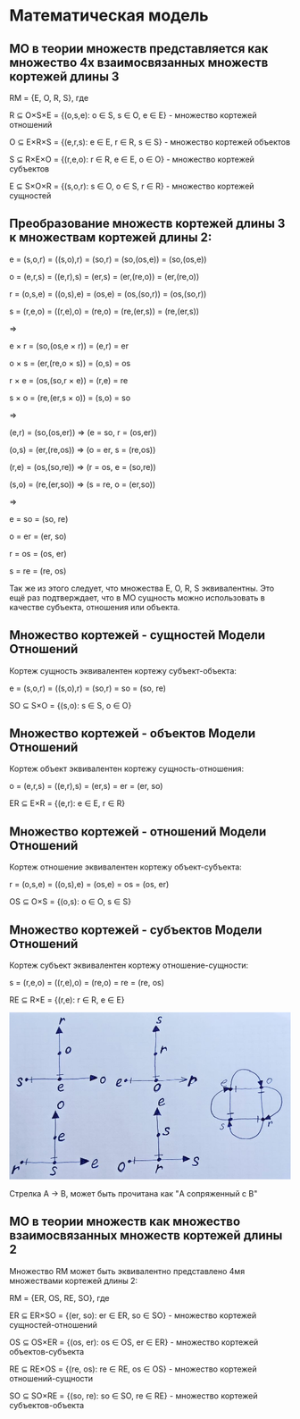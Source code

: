 # Математическая модель

## МО в теории множеств представляется как множество 4х взаимосвязанных множеств кортежей длины 3

RM = {E, O, R, S}, где

R ⊆ O×S×E = {(o,s,e): o ∈ S, s ∈ O, e ∈ E} - множество кортежей отношений

O ⊆ E×R×S = {(e,r,s): e ∈ E, r ∈ R, s ∈ S} - множество кортежей объектов

S ⊆ R×E×O = {(r,e,o): r ∈ R, e ∈ E, o ∈ O} - множество кортежей субъектов

E ⊆ S×O×R = {(s,o,r): s ∈ O, o ∈ S, r ∈ R} - множество кортежей сущностей

## Преобразование множеств кортежей длины 3 к множествам кортежей длины 2:

e = (s,o,r) = ((s,o),r) = (so,r) = (so,(os,e)) = (so,(os,e))

o = (e,r,s) = ((e,r),s) = (er,s) = (er,(re,o)) = (er,(re,o))

r = (o,s,e) = ((o,s),e) = (os,e) = (os,(so,r)) = (os,(so,r))

s = (r,e,o) = ((r,e),o) = (re,o) = (re,(er,s)) = (re,(er,s))

=>

e × r = (so,(os,e × r)) = (e,r) = er

o × s = (er,(re,o × s)) = (o,s) = os

r × e = (os,(so,r × e)) = (r,e) = re

s × o = (re,(er,s × o)) = (s,o) = so

=>

(e,r) = (so,(os,er)) => (e = so, r = (os,er))

(o,s) = (er,(re,os)) => (o = er, s = (re,os))

(r,e) = (os,(so,re)) => (r = os, e = (so,re))

(s,o) = (re,(er,so)) => (s = re, o = (er,so))

=>

e = so = (so, re)

o = er = (er, so)

r = os = (os, er)

s = re = (re, os)

Так же из этого следует, что множества E, O, R, S эквивалентны. Это ещё раз подтверждает, что в МО сущность можно использовать в качестве субъекта, отношения или объекта.

## Множество кортежей - сущностей Модели Отношений

Кортеж сущность эквивалентен кортежу субъект-объекта:

e = (s,o,r) = ((s,o),r) = (so,r) = so = (so, re)

SO ⊆ S×O = {(s,o): s ∈ S, o ∈ O}

## Множество кортежей - объектов Модели Отношений

Кортеж объект эквивалентен кортежу сущность-отношения:

o = (e,r,s) = ((e,r),s) = (er,s) = er = (er, so)

ER ⊆ E×R = {(e,r): e ∈ E, r ∈ R}

## Множество кортежей - отношений Модели Отношений

Кортеж отношение эквивалентен кортежу объект-субъекта:

r = (o,s,e) = ((o,s),e) = (os,e) = os = (os, er)

OS ⊆ O×S = {(o,s): o ∈ O, s ∈ S}

## Множество кортежей - субъектов Модели Отношений

Кортеж субъект эквивалентен кортежу отношение-сущности:

s = (r,e,o) = ((r,e),o) = (re,o) = re = (re, os)

RE ⊆ R×E = {(r,e): r ∈ R, e ∈ E}

<img src="EORS.jpg">

Cтрелка A -> B, может быть прочитана как "A сопряженный с B"

## МО в теории множеств как множество взаимосвязанных множеств кортежей длины 2

Множество RM может быть эквивалентно представлено 4мя множествами кортежей длины 2:

RM = {ER, OS, RE, SO}, где

ER ⊆ ER×SO = {(er, so): er ∈ ER, so ∈ SO} - множество кортежей сущностей-отношений

OS ⊆ OS×ER = {(os, er): os ∈ OS, er ∈ ER} - множество кортежей объектов-субъекта

RE ⊆ RE×OS = {(re, os): re ∈ RE, os ∈ OS} - множество кортежей отношений-сущности

SO ⊆ SO×RE = {(so, re): so ∈ SO, re ∈ RE} - множество кортежей субъектов-объекта
